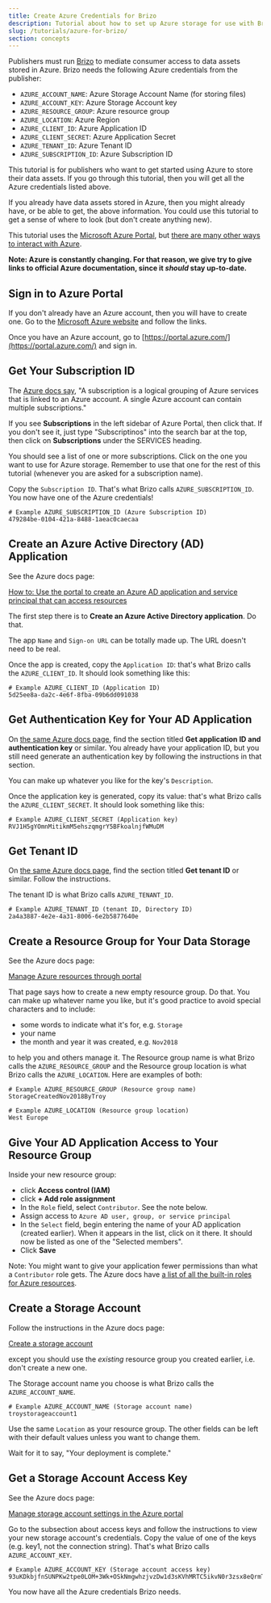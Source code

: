 ```yaml
---
title: Create Azure Credentials for Brizo
description: Tutorial about how to set up Azure storage for use with Brizo
slug: /tutorials/azure-for-brizo/
section: concepts
---
```


Publishers must run [Brizo](https://github.com/oceanprotocol/brizo) to mediate consumer access to data assets stored in Azure. Brizo needs the following Azure credentials from the publisher:

- `AZURE_ACCOUNT_NAME`: Azure Storage Account Name (for storing files)
- `AZURE_ACCOUNT_KEY`: Azure Storage Account key
- `AZURE_RESOURCE_GROUP`: Azure resource group
- `AZURE_LOCATION`: Azure Region
- `AZURE_CLIENT_ID`: Azure Application ID
- `AZURE_CLIENT_SECRET`: Azure Application Secret
- `AZURE_TENANT_ID`: Azure Tenant ID
- `AZURE_SUBSCRIPTION_ID`: Azure Subscription ID

This tutorial is for publishers who want to get started using Azure to store their data assets. If you go through this tutorial, then you will get all the Azure credentials listed above.

If you already have data assets stored in Azure, then you might already have, or be able to get, the above information. You could use this tutorial to get a sense of where to look (but don't create anything new).

This tutorial uses the [Microsoft Azure Portal](https://azure.microsoft.com/en-us/features/azure-portal/), but [there are many other ways to interact with Azure](https://docs.microsoft.com/en-us/azure/#pivot=sdkstools).

**Note: Azure is constantly changing. For that reason, we give try to give links to official Azure documentation, since it _should_ stay up-to-date.**

## Sign in to Azure Portal

If you don't already have an Azure account, then you will have to create one. Go to the [Microsoft Azure website](https://azure.microsoft.com) and follow the links.

Once you have an Azure account, go to [https://portal.azure.com/](https://portal.azure.com/) and sign in.

## Get Your Subscription ID

The [Azure docs say](https://docs.microsoft.com/en-us/azure/guides/developer/azure-developer-guide), "A subscription is a logical grouping of Azure services that is linked to an Azure account. A single Azure account can contain multiple subscriptions."

If you see **Subscriptions** in the left sidebar of Azure Portal, then click that. If you don't see it, just type "Subscriptinos" into the search bar at the top, then click on **Subscriptions** under the SERVICES heading.

You should see a list of one or more subscriptions. Click on the one you want to use for Azure storage. Remember to use that one for the rest of this tutorial (whenever you are asked for a subscription name).

Copy the `Subscription ID`. That's what Brizo calls `AZURE_SUBSCRIPTION_ID`. You now have one of the Azure credentials!

```text
# Example AZURE_SUBSCRIPTION_ID (Azure Subscription ID)
479284be-0104-421a-8488-1aeac0caecaa
```

## Create an Azure Active Directory (AD) Application

See the Azure docs page:

[How to: Use the portal to create an Azure AD application and service principal that can access resources](https://docs.microsoft.com/en-us/azure/active-directory/develop/howto-create-service-principal-portal)

The first step there is to **Create an Azure Active Directory application**. Do that.

The app `Name` and `Sign-on URL` can be totally made up. The URL doesn't need to be real.

Once the app is created, copy the `Application ID`: that's what Brizo calls the `AZURE_CLIENT_ID`. It should look something like this:

```text
# Example AZURE_CLIENT_ID (Application ID)
5d25ee8a-da2c-4e6f-8fba-09b6dd091038
```

## Get Authentication Key for Your AD Application

On [the same Azure docs page](https://docs.microsoft.com/en-us/azure/active-directory/develop/howto-create-service-principal-portal), find the section titled **Get application ID and authentication key** or similar. You already have your application ID, but you still need generate an authentication key by following the instructions in that section.

You can make up whatever you like for the key's `Description`.

Once the application key is generated, copy its value: that's what Brizo calls the `AZURE_CLIENT_SECRET`. It should look something like this:

```text
# Example AZURE_CLIENT_SECRET (Application key)
RVJ1H5gYOmnMitikmM5ehszqmgrY5BFkoalnjfWMuDM
```

## Get Tenant ID

On [the same Azure docs page](https://docs.microsoft.com/en-us/azure/active-directory/develop/howto-create-service-principal-portal), find the section titled **Get tenant ID** or similar. Follow the instructions.

The tenant ID is what Brizo calls `AZURE_TENANT_ID`.

```text
# Example AZURE_TENANT_ID (tenant ID, Directory ID)
2a4a3887-4e2e-4a31-8006-6e2b5877640e
```

## Create a Resource Group for Your Data Storage

See the Azure docs page:

[Manage Azure resources through portal](https://docs.microsoft.com/en-us/azure/azure-resource-manager/resource-group-portal)

That page says how to create a new empty resource group. Do that.
You can make up whatever name you like, but it's good practice to avoid special characters and to include:

- some words to indicate what it's for, e.g. `Storage`
- your name
- the month and year it was created, e.g. `Nov2018`

to help you and others manage it. The Resource group name is what Brizo calls the `AZURE_RESOURCE_GROUP` and the Resource group location is what Brizo calls the `AZURE_LOCATION`. Here are examples of both:

```text
# Example AZURE_RESOURCE_GROUP (Resource group name)
StorageCreatedNov2018ByTroy
```

```text
# Example AZURE_LOCATION (Resource group location)
West Europe
```

## Give Your AD Application Access to Your Resource Group

Inside your new resource group:

- click **Access control (IAM)**
- click **+ Add role assignment**
- In the `Role` field, select `Contributor`. See the note below.
- Assign access to `Azure AD user, group, or service principal`
- In the `Select` field, begin entering the name of your AD application (created earlier). When it appears in the list, click on it there. It should now be listed as one of the "Selected members".
- Click **Save**

Note: You might want to give your application fewer permissions than what a `Contributor` role gets. The Azure docs have [a list of all the built-in roles for Azure resources](https://docs.microsoft.com/en-us/azure/role-based-access-control/built-in-roles).

## Create a Storage Account

Follow the instructions in the Azure docs page:

[Create a storage account](https://docs.microsoft.com/en-us/azure/storage/common/storage-quickstart-create-account?tabs=portal)

except you should use the _existing_ resource group you created earlier, i.e. don't create a new one.

The Storage account name you choose is what Brizo calls the `AZURE_ACCOUNT_NAME`.

```text
# Example AZURE_ACCOUNT_NAME (Storage account name)
troystorageaccount1
```

Use the same `Location` as your resource group.
The other fields can be left with their default values unless you want to change them.

Wait for it to say, "Your deployment is complete."

## Get a Storage Account Access Key

See the Azure docs page:

[Manage storage account settings in the Azure portal](https://docs.microsoft.com/en-us/azure/storage/common/storage-account-manage)

Go to the subsection about access keys and follow the instructions to view your new storage account's credentials.
Copy the value of one of the keys (e.g. key1, not the connection string). That's what Brizo calls `AZURE_ACCOUNT_KEY`.

```text
# Example AZURE_ACCOUNT_KEY (Storage account access key)
93uKDkbjfnSUNPKw2tpe0LOM+3Wk+OSkNmgwhzjvzDw1d3sKVhMRTC5ikvN0r3zsx8eQrmT9Wgjz22iLPu3aGw==
```

You now have all the Azure credentials Brizo needs.
